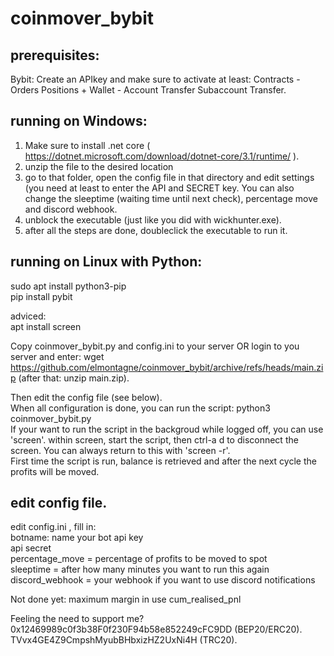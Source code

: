 # coinmover_bybit

## prerequisites:  
Bybit: Create an APIkey and make sure to activate at least: Contracts - Orders Positions  + Wallet - Account Transfer Subaccount Transfer.   


## running on Windows:   
1. Make sure to install .net core ( https://dotnet.microsoft.com/download/dotnet-core/3.1/runtime/ ).   
2. unzip the file to the desired location   
3. go to that folder, open the config file in that directory and edit settings (you need at least to enter the API and SECRET key. You can also change the sleeptime (waiting time until next check), percentage move and discord webhook.  
4. unblock the executable (just like you did with wickhunter.exe).  
5. after all the steps are done, doubleclick the executable to run it.   


## running on Linux with Python:   
sudo apt install python3-pip  
pip install pybit  

adviced:  
apt install screen   

Copy coinmover_bybit.py and config.ini to your server OR login to you server and enter: wget https://github.com/elmontagne/coinmover_bybit/archive/refs/heads/main.zip   (after that: unzip main.zip).     

Then edit the config file (see below).  
When all configuration is done, you can run the script: python3 coinmover_bybit.py  
If your want to run the script in the backgroud while logged off, you can use 'screen'. within screen, start the script, then ctrl-a d to disconnect the screen. You can always return to this with 'screen -r'.  
First time the script is run, balance is retrieved and after the next cycle the profits will be moved.


## edit config file.  
edit config.ini , fill in:  
botname: name your bot
api key  
api secret  
percentage_move = percentage of profits to be moved to spot  
sleeptime = after how many minutes you want to run this again  
discord_webhook = your webhook if you want to use discord notifications 


Not done yet: 
maximum margin in use
cum_realised_pnl  

Feeling the need to support me?    
0x12469989c0f3b38F0f230F94b58e852249cFC9DD (BEP20/ERC20).   
TVvx4GE4Z9CmpshMyubBHbxizHZ2UxNi4H (TRC20).    

